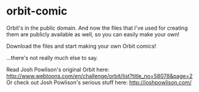 # orbit-comic
Orbit's in the public domain. And now the files that I've used for creating them are publicly available as well, so you can easily make your own!

Download the files and start making your own Orbit comics!

...there's not really much else to say.

Read Josh Powlison's original Orbit here: http://www.webtoons.com/en/challenge/orbit/list?title_no=58078&page=2
Or check out Josh Powlison's serious stuff here: http://joshpowlison.com/
